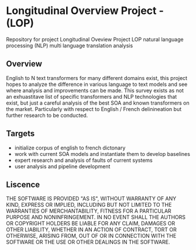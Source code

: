 # Longitudinal Overview Project - (LOP)
Repository for project Longitudinal Oveview Project LOP natural language processing (NLP) multi language translation analysis 

## Overview

English to N text transformers for many different domains exist, this project hopes to analyze the difference in various language to text models and see where analysis and improvements can be made. This survey exists as not an exhuastitave list of specific transformers and NLP technologies that exist, but just a careful analysis of the best SOA and known transformers on the market. Particularly with respect to English / French delinineation but further research to be conducted. 

## Targets
- initialize corpus of english to french dictonary
- work with current SOA models and instantiate them to develop baselines
- expert research and analysis of faults of current systems
- user analysis and pipeline development

## Liscence

THE SOFTWARE IS PROVIDED "AS IS", WITHOUT WARRANTY OF ANY KIND, EXPRESS OR IMPLIED, INCLUDING BUT NOT LIMITED TO THE WARRANTIES OF MERCHANTABILITY, FITNESS FOR A PARTICULAR PURPOSE AND NONINFRINGEMENT. IN NO EVENT SHALL THE AUTHORS OR COPYRIGHT HOLDERS BE LIABLE FOR ANY CLAIM, DAMAGES OR OTHER LIABILITY, WHETHER IN AN ACTION OF CONTRACT, TORT OR OTHERWISE, ARISING FROM, OUT OF OR IN CONNECTION WITH THE SOFTWARE OR THE USE OR OTHER DEALINGS IN THE SOFTWARE.


